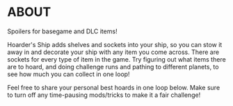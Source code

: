 # ABOUT
 
Spoilers for basegame and DLC items!

Hoarder's Ship adds shelves and sockets into your ship, so you can stow it away in and decorate your ship with any item you come across.
There are sockets for every type of item in the game. Try figuring out what items there are to hoard, and doing challenge runs and pathing to different planets, to see how much you can collect in one loop!

Feel free to share your personal best hoards in one loop below.
Make sure to turn off any time-pausing mods/tricks to make it a fair challenge!